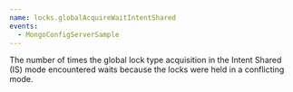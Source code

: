```yaml
---
name: locks.globalAcquireWaitIntentShared
events:
  - MongoConfigServerSample
---
```


The number of times the global lock type acquisition in the Intent Shared (IS) mode encountered waits because the locks were held in a conflicting mode.